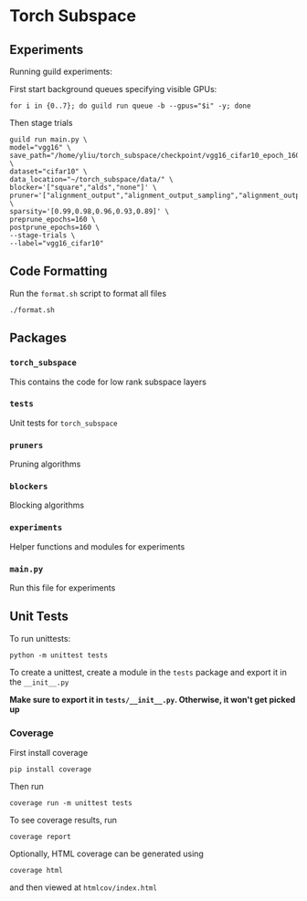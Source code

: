 # Torch Subspace

## Experiments
Running guild experiments:

First start background queues specifying visible GPUs:
```
for i in {0..7}; do guild run queue -b --gpus="$i" -y; done
```
Then stage trials
```
guild run main.py \
model="vgg16" \
save_path="/home/yliu/torch_subspace/checkpoint/vgg16_cifar10_epoch_160" \
dataset="cifar10" \
data_location="~/torch_subspace/data/" \
blocker='["square","alds","none"]' \
pruner='["alignment_output","alignment_output_sampling","alignment_output_sampling_proportional","relative_error","magnitude"]' \
sparsity='[0.99,0.98,0.96,0.93,0.89]' \
preprune_epochs=160 \
postprune_epochs=160 \
--stage-trials \
--label="vgg16_cifar10"
```

## Code Formatting
Run the `format.sh` script to format all files
```
./format.sh
```

## Packages

### `torch_subspace`
This contains the code for low rank subspace layers

### `tests`
Unit tests for `torch_subspace`

### `pruners`
Pruning algorithms

### `blockers`
Blocking algorithms

### `experiments`
Helper functions and modules for experiments

### `main.py`
Run this file for experiments

## Unit Tests
To run unittests:
```
python -m unittest tests
```

To create a unittest, create a module in the `tests` package and export it in the `__init__.py`

**Make sure to export it in `tests/__init__.py`. Otherwise, it won't get picked up**

### Coverage
First install coverage
```
pip install coverage
```

Then run
```
coverage run -m unittest tests
```

To see coverage results, run
```
coverage report
```

Optionally, HTML coverage can be generated using
```
coverage html
```
and then viewed at `htmlcov/index.html`
